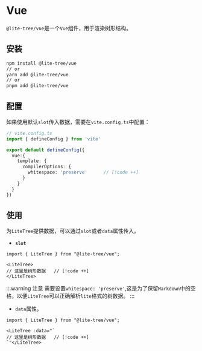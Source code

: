 # Vue

`@lite-tree/vue`是一个`Vue`组件，用于渲染树形结构。

## 安装

```bash
npm install @lite-tree/vue
// or
yarn add @lite-tree/vue
// or
pnpm add @lite-tree/vue
```

## 配置

如果使用默认`slot`传入数据，需要在`vite.config.ts`中配置：

```ts {5-9}
// vite.config.ts
import { defineConfig } from 'vite'

export default defineConfig({
  vue:{
    template: {                      
      compilerOptions: {
        whitespace: 'preserve'      // [!code ++]
      }
    }
  }
})
```

## 使用

为`LiteTree`提供数据，可以通过`slot`或者`data`属性传入。

- **`slot`**

```vue
import { LiteTree } from "@lite-tree/vue";

<LiteTree>
// 这里是树形数据   // [!code ++]
</LiteTree>
```
:::warning 注意
需要设置`whitespace: 'preserve'`,这是为了保留`Markdown`中的空格，以便`LiteTree`可以正确解析`lite`格式的树数据。
:::

- `data`属性。

```vue
import { LiteTree } from "@lite-tree/vue";

<LiteTree :data="`
// 这里是树形数据   // [!code ++]
`"</LiteTree>
```

